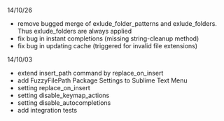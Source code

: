 14/10/26

- remove bugged merge of exlude\_folder\_patterns and exlude\_folders. Thus exlude\_folders are always applied
- fix bug in instant completions (missing string-cleanup method)
- fix bug in updating cache (triggered for invalid file extensions)

14/10/03

- extend insert\_path command by replace\_on\_insert
- add FuzzyFilePath Package Settings to Sublime Text Menu
- setting replace\_on\_insert
- setting disable\_keymap\_actions
- setting disable_autocompletions
- add integration tests